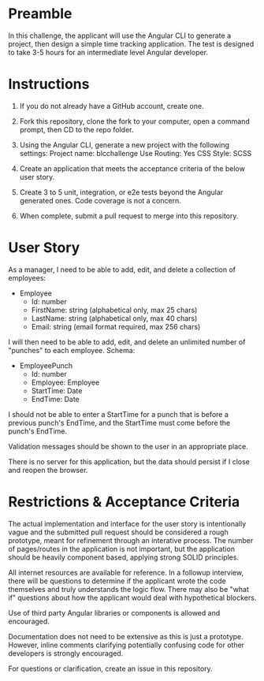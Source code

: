 # Preamble
In this challenge, the applicant will use the Angular CLI to generate a project, then design a simple time tracking application. The test is designed to take 3-5 hours for an intermediate level Angular developer.

# Instructions
1) If you do not already have a GitHub account, create one.

2) Fork this repository, clone the fork to your computer, open a command prompt, then CD to the repo folder.

3) Using the Angular CLI, generate a new project with the following settings:
  Project name: blcchallenge
  Use Routing: Yes
  CSS Style: SCSS
  
 4) Create an application that meets the acceptance criteria of the below user story.
 
 5) Create 3 to 5 unit, integration, or e2e tests beyond the Angular generated ones. Code coverage is not a concern.
 
 6) When complete, submit a pull request to merge into this repository.
 
# User Story
As a manager, I need to be able to add, edit, and delete a collection of employees:

* Employee
  * Id: number
  * FirstName: string (alphabetical only, max 25 chars)
  * LastName: string (alphabetical only, max 40 chars)
  * Email: string (email format required, max 256 chars)
  
I will then need to be able to add, edit, and delete an unlimited number of "punches" to each employee. Schema:

* EmployeePunch
  * Id: number
  * Employee: Employee
  * StartTime: Date
  * EndTime: Date

I should not be able to enter a StartTime for a punch that is before a previous punch's EndTime, and the StartTime must come before the punch's EndTime. 

Validation messages should be shown to the user in an appropriate place.

There is no server for this application, but the data should persist if I close and reopen the browser.

# Restrictions & Acceptance Criteria
The actual implementation and interface for the user story is intentionally vague and the submitted pull request should be considered a rough prototype, meant for refinement through an interative process. The number of pages/routes in the application is not important, but the application should be heavily component based, applying strong SOLID principles.

All internet resources are available for reference. In a followup interview, there will be questions to determine if the applicant wrote the code themselves and truly understands the logic flow. There may also be "what if" questions about how the applicant would deal with hypothetical blockers.

Use of third party Angular libraries or components is allowed and encouraged.

Documentation does not need to be extensive as this is just a prototype. However, inline comments clarifying potentially confusing code for other developers is strongly encouraged.

For questions or clarification, create an issue in this repository.
